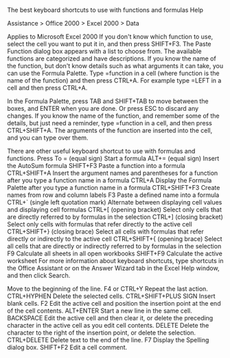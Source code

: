The best keyboard shortcuts to use with functions and formulas	Help

Assistance > Office 2000 > Excel 2000 > Data

 
Applies to
Microsoft Excel 2000
If you don't know which function to use, select the cell you want to put it in, and then press SHIFT+F3.
The Paste Function dialog box appears with a list to choose from. The available functions are categorized and have descriptions.
If you know the name of the function, but don't know details such as what arguments it can take, you can use the Formula Palette. Type =function in a cell (where function is the name of the function) and then press CTRL+A.
For example type =LEFT in a cell and then press CTRL+A.
 
In the Formula Palette, press TAB and SHIFT+TAB to move between the boxes, and ENTER when you are done. Or press ESC to discard any changes.
If you know the name of the function, and remember some of the details, but just need a reminder, type =function in a cell, and then press CTRL+SHIFT+A.
The arguments of the function are inserted into the cell, and you can type over them.
 
There are other useful keyboard shortcut to use with formulas and functions.
Press	To
= (equal sign)	Start a formula
ALT+= (equal sign)	Insert the AutoSum formula
SHIFT+F3	Paste a function into a formula
CTRL+SHIFT+A	Insert the argument names and parentheses for a function after you type a function name in a formula
CTRL+A	Display the Formula Palette after you type a function name in a formula
CTRL+SHIFT+F3	Create names from row and column labels
F3	Paste a defined name into a formula
CTRL+` (single left quotation mark)	Alternate between displaying cell values and displaying cell formulas
CTRL+[ (opening bracket)	Select only cells that are directly referred to by formulas in the selection
CTRL+] (closing bracket)	Select only cells with formulas that refer directly to the active cell
CTRL+SHIFT+} (closing brace)	Select all cells with formulas that refer directly or indirectly to the active cell
CTRL+SHIFT+{ (opening brace)	Select all cells that are directly or indirectly referred to by formulas in the selection
F9	Calculate all sheets in all open workbooks
SHIFT+F9	Calculate the active worksheet
For more information about keyboard shortcuts, type shortcuts in the Office Assistant or on the Answer Wizard tab in the Excel Help window, and then click Search.

Move to the beginning of the line.
F4 or CTRL+Y
Repeat the last action.
CTRL+HYPHEN
Delete the selected cells.
CTRL+SHIFT+PLUS SIGN
Insert blank cells.
F2
Edit the active cell and position the insertion point at the end of the cell contents.
ALT+ENTER
Start a new line in the same cell.
BACKSPACE
Edit the active cell and then clear it, or delete the preceding character in the active cell as you edit cell contents.
DELETE
Delete the character to the right of the insertion point, or delete the selection.
CTRL+DELETE
Delete text to the end of the line.
F7
Display the Spelling dialog box.
SHIFT+F2
Edit a cell comment.



